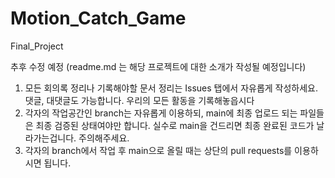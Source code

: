 # Motion_Catch_Game
Final_Project

추후 수정 예정 (readme.md 는 해당 프로젝트에 대한 소개가 작성될 예정입니다)


1. 모든 회의록 정리나 기록해야할 문서 정리는 Issues 탭에서 자유롭게 작성하세요. 댓글, 대댓글도 가능합니다. 우리의 모든 활동을 기록해놓읍시다
2. 각자의 작업공간인 branch는 자유롭게 이용하되, main에 최종 업로드 되는 파일들은 최종 검증된 상태여야만 합니다. 실수로 main을 건드리면 최종 완료된 코드가 날라가는겁니다. 주의해주세요.
3. 각자의 branch에서 작업 후 main으로 올릴 때는 상단의 pull requests를 이용하시면 됩니다.
 
